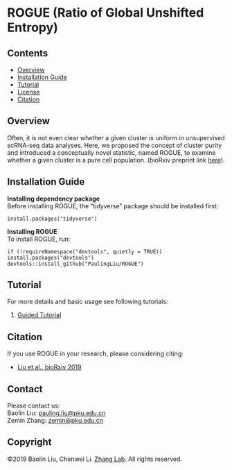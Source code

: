 # ROGUE (Ratio of Global Unshifted Entropy)

## Contents

- [Overview](#overview)
- [Installation Guide](#installation-guide)
- [Tutorial](#tutorial)
- [License](./LICENSE)
- [Citation](#citation)

## Overview
Often, it is not even clear whether a given cluster is uniform in unsupervised scRNA-seq data analyses. Here, we proposed the concept of cluster purity and introduced a conceptually novel statistic, named ROGUE, to examine whether a given cluster is a pure cell population. (bioRxiv preprint link [here](https://www.biorxiv.org/content/10.1101/819581v1)).

## Installation Guide
**Installing dependency package**  
Before installing ROGUE, the “tidyverse” package should be installed first:
```
install.packages("tidyverse")
```
**Installing ROGUE**  
To install ROGUE, run:
```
if (!requireNamespace("devtools", quietly = TRUE)) install.packages("devtools")
devtools::install_github("PaulingLiu/ROGUE")
```

## Tutorial
For more details and basic usage see following tutorials:
1.	[Guided Tutorial](https://htmlpreview.github.io/?https://github.com/PaulingLiu/ROGUE/blob/master/vignettes/ROGUE_Tutorials.html)

## Citation
If you use ROGUE in your research, please considering citing:
- [Liu et al., bioRxiv 2019](https://www.biorxiv.org/content/10.1101/819581v1)

## Contact
Please contact us:  
Baolin Liu: pauling.liu@pku.edu.cn  
Zemin Zhang: zemin@pku.edu.cn

## Copyright
©2019 Baolin Liu, Chenwei Li. [Zhang Lab](http://cancer-pku.cn/). All rights reserved.
